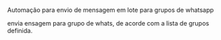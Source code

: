 Automação para envio de mensagem em lote para grupos de whatsapp


envia ensagem para grupo de whats, de acorde com a lista de grupos definida.

